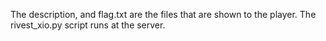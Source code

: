 The description, and flag.txt are the files that are shown to the player. The rivest_xio.py script runs at the server.
